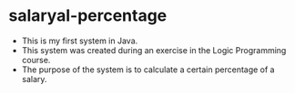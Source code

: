 # salaryal-percentage
 * This is my first system in Java.
* This system was created during an exercise in the Logic Programming course.
* The purpose of the system is to calculate a certain percentage of a salary. 